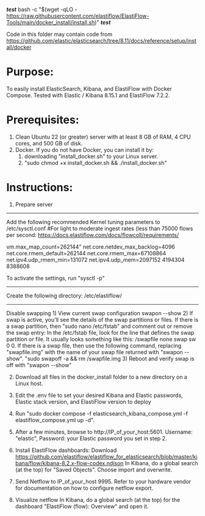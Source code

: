 ***test***
bash -c "$(wget -qLO - https://raw.githubusercontent.com/elastiflow/ElastiFlow-Tools/main/docker_install/install.sh)"
***test***

Code in this folder may contain code from https://github.com/elastic/elasticsearch/tree/8.11/docs/reference/setup/install/docker

# Purpose:
To easily install ElasticSearch, Kibana, and ElastiFlow with Docker Compose. Tested with Elastic / Kibana 8.15.1 and ElastiFlow 7.2.2.

# Prerequisites:
1) Clean Ubuntu 22 (or greater) server with at least 8 GB of RAM, 4 CPU cores, and 500 GB of disk.
2) Docker. If you do not have Docker, you can install it by:
      1) downloading "install_docker.sh" to your Linux server.
      2) "sudo chmod +x install_docker.sh && ./install_docker.sh"

# Instructions:
1) Prepare server

---
Add the following recommended Kernel tuning parameters to /etc/sysctl.conf
#For light to moderate ingest rates (less than 75000 flows per second: https://docs.elastiflow.com/docs/flowcoll/requirements/

vm.max_map_count=262144"
net.core.netdev_max_backlog=4096
net.core.rmem_default=262144
net.core.rmem_max=67108864
net.ipv4.udp_rmem_min=131072
net.ipv4.udp_mem=2097152 4194304 8388608

To activate the settings, run "sysctl -p"

---
Create the following directory:
/etc/elastiflow/

---
Disable swapping
      1) View current swap configuration
            swapon --show
      2) If swap is active, you'll see the details of the swap partitions or files. 
         If there is a swap partition, then 
            "sudo nano /etc/fstab" and comment out or remove the swap entry: In the /etc/fstab file, look for the line that defines the swap partition or file. It usually looks something like this:
            /swapfile none swap sw 0 0.
         If there is a swap file, then use the following command, replacing "swapfile.img" with the name of your swap file returned with "swapon --show".
            "sudo swapoff -a && rm /swapfile.img
      3) Reboot and verify swap is off with "swapon --show"
      
2) Download all files in the docker_install folder to a new directory on a Linux host.

3) Edit the .env file to set your desired Kibana and Elastic passwords, Elastic stack version, and ElastiFlow version to deploy

4) Run "sudo docker compose -f elasticsearch_kibana_compose.yml -f elastiflow_compose.yml up -d".

5) After a few minutes, browse to http://IP_of_your_host:5601. Username: "elastic", Password: your Elastic password you set in step 2.

6) Install ElastiFlow dashboards:
      Download https://github.com/elastiflow/elastiflow_for_elasticsearch/blob/master/kibana/flow/kibana-8.2.x-flow-codex.ndjson
      In Kibana, do a global search (at the top) for "Saved Objects". Choose import and overwrite.

7) Send Netflow to IP_of_your_host 9995. Refer to your hardware vendor for documentation on how to configure netflow export.

8) Visualize netflow
     In Kibana, do a global search (at the top) for the dashboard "ElastiFlow (flow): Overview" and open it.
